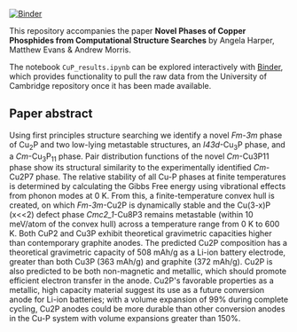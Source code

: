 [![Binder](https://mybinder.org/badge_logo.svg)](https://mybinder.org/v2/gh/haperaf13/data.copper_phosphides/master)

This repository accompanies the paper **Novel Phases of Copper Phosphides from Computational Structure Searches** by Angela Harper, Matthew Evans & Andrew Morris.

The notebook `CuP_results.ipynb` can be explored interactively with [Binder](https://mybinder.org/v2/gh/haperaf13/data.copper_phosphides/master), which provides functionality to pull the raw data from the University of Cambridge repository once it has been made available.

## Paper abstract

Using first principles structure searching we identify a novel *Fm-3m* phase of Cu<sub>2</sub>P and two low-lying metastable structures, an *I43d*-Cu<sub>3</sub>P phase, and a *Cm*-Cu<sub>3</sub>P<sub>11</sub> phase. Pair distribution functions of the novel *Cm*-Cu3P11 phase show its structural similarity to the experimentally identified *Cm*-Cu2P7 phase. The relative stability of all Cu-P phases at finite temperatures is determined by calculating the Gibbs Free energy using vibrational effects from phonon modes at 0 K. From this, a finite-temperature convex hull is created, on which *Fm-3m*-Cu2P is dynamically stable and the Cu(3-x)P (x<<2) defect phase *Cmc2_1*-Cu8P3 remains metastable (within 10 meV/atom of the convex hull) across a temperature range from 0 K to 600 K. Both CuP2 and Cu3P exhibit theoretical gravimetric capacities higher than contemporary graphite anodes. The predicted Cu2P composition has a theoretical gravimetric capacity of 508 mAh/g as a Li-ion battery electrode, greater than both Cu3P (363 mAh/g) and graphite (372 mAh/g). Cu2P is also predicted to be both non-magnetic and metallic, which should promote efficient electron transfer in the anode. Cu2P's favorable properties as a metallic, high capacity material suggest its use as a future conversion anode for Li-ion batteries; with a volume expansion of 99% during complete cycling, Cu2P anodes could be more durable than other conversion anodes in the Cu-P system with volume expansions greater than 150%.
